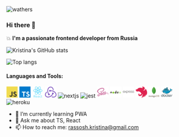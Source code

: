 ![wathers](https://img.shields.io/github/watchers/rasskris/rasskris?color=green&style=social)

### Hi there 👋

:boom: **I'm a passionate frontend developer from Russia**

![Kristina's GitHub stats](https://github-readme-stats.vercel.app/api?username=rasskris&theme=merko&show_icons=true)

![Top langs](https://github-readme-stats.vercel.app/api/top-langs/?username=rasskris&theme=merko&layout=compact)

<h4 align="left">Languages and Tools:</h3>
<p>
  <img src="https://raw.githubusercontent.com/devicons/devicon/master/icons/javascript/javascript-original.svg" alt="javascript" width="30" height="30"/>
  <img src="https://raw.githubusercontent.com/devicons/devicon/master/icons/typescript/typescript-original.svg" alt="typescript" width="30" height="30"/>
  <img src="https://raw.githubusercontent.com/devicons/devicon/master/icons/react/react-original-wordmark.svg" alt="react" width="30" height="30"/>
  <img src="https://raw.githubusercontent.com/devicons/devicon/master/icons/redux/redux-original.svg" alt="redux" width="30" height="30"/> 
  <img src="https://cdn.worldvectorlogo.com/logos/nextjs-2.svg" alt="nextjs" width="30" height="30"/>
  <img src="https://www.vectorlogo.zone/logos/jestjsio/jestjsio-icon.svg" alt="jest" width="30" height="30"/>
  <img src="https://raw.githubusercontent.com/devicons/devicon/master/icons/sass/sass-original.svg" alt="sass" width="30" height="30"/> 
  <img src="https://raw.githubusercontent.com/devicons/devicon/master/icons/nodejs/nodejs-original-wordmark.svg" alt="nodejs" width="30" height="30"/>
  <img src="https://raw.githubusercontent.com/devicons/devicon/master/icons/express/express-original-wordmark.svg" alt="express" width="30" height="30"/>
  <img src="https://raw.githubusercontent.com/devicons/devicon/master/icons/nestjs/nestjs-plain.svg" alt="nestjs" width="30" height="30"/> 
  <img src="https://raw.githubusercontent.com/devicons/devicon/master/icons/mongodb/mongodb-original-wordmark.svg" alt="mongodb" width="30" height="30"/> 
  <img src="https://raw.githubusercontent.com/devicons/devicon/master/icons/docker/docker-original-wordmark.svg" alt="docker" width="30" height="30"/> 
  <img src="https://www.vectorlogo.zone/logos/heroku/heroku-icon.svg" alt="heroku" width="30" height="30"/>
</p>


- 🌱 I’m currently learning PWA
- 💬 Ask me about TS, React
- 📫 How to reach me: rassosh.kristina@gmail.com
